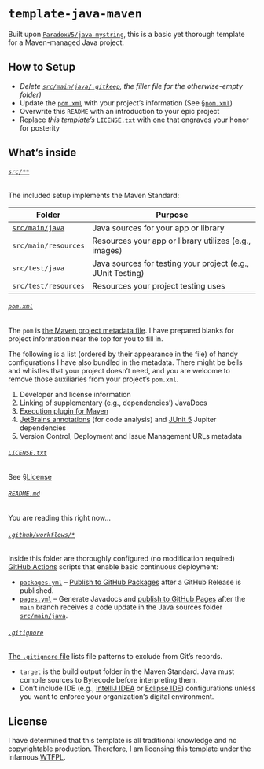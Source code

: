 # `template-java-maven`

Built upon [`ParadoxV5/java-mystring`](https://github.com/ParadoxV5/java-mystring),
this is a basic yet thorough template for a Maven-managed Java project.


## How to Setup

* _Delete [`src/main/java/.gitkeep`](src/main/java/.gitkeep), the filler file for the otherwise-empty folder)_
* Update the [`pom.xml`](pom.xml) with your project’s information (See [§`pom.xml`](#pomxml))
* Overwrite this `README` with an introduction to your epic project
* Replace *this template’s* [`LICENSE.txt`](LICENSE.txt) with
  [one](https://choosealicense.com/) that engraves your honor for posterity


## What’s inside

###### [`src/**`](src/)
The included setup implements the Maven Standard:

| Folder                           | Purpose                                                     |
|----------------------------------|-------------------------------------------------------------|
| [`src/main/java`](src/main/java) | Java sources for your app or library                        |
| `src/main/resources`             | Resources your app or library utilizes (e.g., images)       |
| `src/test/java`                  | Java sources for testing your project (e.g., JUnit Testing) |
| `src/test/resources`             | Resources your project testing uses                         |

###### [`pom.xml`](pom.xml)
The `pom` is [the Maven project metadata file](https://maven.apache.org/pom.html).
I have prepared blanks for project information near the top for you to fill in.

The following is a list (ordered by their appearance in the file) of handy
configurations I have also bundled in the metadata.
There might be bells and whistles that your project doesn’t need,
and you are welcome to remove those auxiliaries from your project’s `pom.xml`.

1. Developer and license information
2. Linking of supplementary (e.g., dependencies’) JavaDocs
3. [Execution plugin for Maven](https://www.mojohaus.org/exec-maven-plugin/)
4. [JetBrains annotations](https://github.com/JetBrains/java-annotations) (for code analysis)
   and [JUnit 5](https://junit.org/junit5/) Jupiter dependencies
5. Version Control, Deployment and Issue Management URLs metadata

###### [`LICENSE.txt`](LICENSE.txt)
See [§License](#License)

###### [`README.md`](README.md)
You are reading this right now…

###### [`.github/workflows/*`](.github/workflows)
Inside this folder are thoroughly configured (no modification required)
[GitHub Actions](https://github.com/features/actions) scripts that enable basic continuous deployment:

* [`packages.yml`](.github/workflows/packages.yml) –
  [Publish to GitHub Packages](https://docs.github.com/en/actions/publishing-packages/publishing-java-packages-with-maven#publishing-packages-to-github-packages)
  after a GitHub Release is published.
* [`pages.yml`](.github/workflows/pages.yml) – Generate Javadocs and
  [publish to GitHub Pages](https://github.blog/changelog/2022-07-27-github-pages-custom-github-actions-workflows-beta/)
  after the `main` branch receives a code update in the Java sources folder [`src/main/java`](src/main/java).

###### [`.gitignore`](.gitignore)
[The `.gitignore` file](https://git-scm.com/docs/gitignore) lists file patterns to exclude from Git’s records.

* `target` is the build output folder in the Maven Standard.
  Java must compile sources to Bytecode before interpreting them.
* Don’t include IDE (e.g., [IntelliJ IDEA](https://www.jetbrains.com/idea/) or
  [Eclipse IDE](https://www.eclipse.org/ide/)) configurations
  unless you want to enforce your organization’s digital environment.


## License

I have determined that this template is all traditional knowledge and no copyrightable production.
Therefore, I am licensing this template under the infamous [WTFPL](http://www.wtfpl.net/).